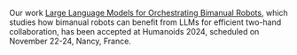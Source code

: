 Our work [Large Language Models for Orchestrating Bimanual Robots](https://arxiv.org/abs/2404.02018), which studies how bimanual robots can benefit from LLMs for efficient two-hand collaboration, has been accepted at Humanoids 2024, scheduled on November 22-24, Nancy, France.